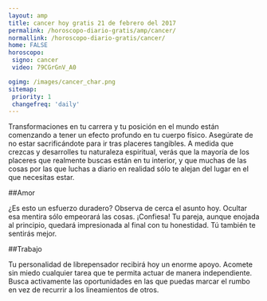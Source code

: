 ```yaml
---
layout: amp
title: cancer hoy gratis 21 de febrero del 2017 
permalink: /horoscopo-diario-gratis/amp/cancer/
normallink: /horoscopo-diario-gratis/cancer/
home: FALSE
horoscopo:
 signo: cancer
 video: 79CGrGnV_A0

ogimg: /images/cancer_char.png
sitemap:
 priority: 1
 changefreq: 'daily'
---
```



Transformaciones en tu carrera y tu posición en el mundo están comenzando a tener un efecto profundo en tu cuerpo físico. Asegúrate de no estar sacrificándote para ir tras placeres tangibles. A medida que crezcas y desarrolles tu naturaleza espiritual, verás que la mayoría de los placeres que realmente buscas están en tu interior, y que muchas de las cosas por las que luchas a diario en realidad sólo te alejan del lugar en el que necesitas estar.

##Amor

¿Es esto un esfuerzo duradero? Observa de cerca el asunto hoy. Ocultar esa mentira sólo empeorará las cosas. ¡Confiesa! Tu pareja, aunque enojada al principio, quedará impresionada al final con tu honestidad. Tú también te sentirás mejor.

##Trabajo

Tu personalidad de librepensador recibirá hoy un enorme apoyo. Acomete sin miedo cualquier tarea que te permita actuar de manera independiente. Busca activamente las oportunidades en las que puedas marcar el rumbo en vez de recurrir a los lineamientos de otros.